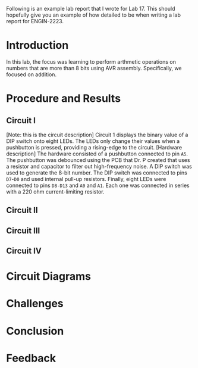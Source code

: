 Following is an example lab report that I wrote for Lab 17. This should hopefully give you an example of how detailed to be when writing a lab report for ENGIN-2223.

# Introduction
In this lab, the focus was learning to perform arthmetic operations on numbers that are more than 8 bits using AVR assembly. Specifically, we focused on addition. 

# Procedure and Results

## Circuit I

[Note: this is the circuit description] Circuit 1 displays the binary value of a DIP switch onto eight LEDs. The LEDs only change their values when a pushbutton is pressed, providing a rising-edge to the circuit. [Hardware description] The hardware consisted of a pushbutton connected to pin `A5`. The pushbutton was debounced using the PCB that Dr. P created that uses a resistor and capacitor to filter out high-frequency noise. A DIP switch was used to generate the 8-bit number. The DIP switch was connected to pins `D7`-`D0` and used internal pull-up resistors. Finally, eight LEDs were connected to pins `D8-D13` and `A0` and `A1`. Each one was connected in series with a 220 ohm current-limiting resistor.

## Circuit II

## Circuit III

## Circuit IV

# Circuit Diagrams

# Challenges

# Conclusion

# Feedback
